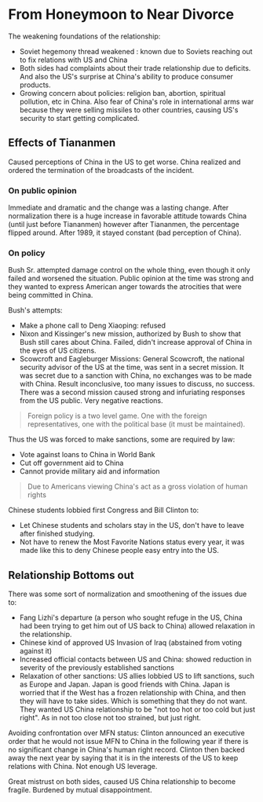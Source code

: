 # From Honeymoon to Near Divorce

The weakening foundations of the relationship:

- Soviet hegemony thread weakened : known due to Soviets reaching out to fix relations with US and China
- Both sides had complaints about their trade relationship due to deficits. And also the US's surprise at China's ability to produce consumer products.
- Growing concern about policies: religion ban, abortion, spiritual pollution, etc in China. Also fear of China's role in international arms war because they were selling missiles to other countries, causing US's security to start getting complicated.

## Effects of Tiananmen

Caused perceptions of China in the US to get worse. China realized and ordered the termination of the broadcasts of the incident.

### On public opinion

Immediate and dramatic and the change was a lasting change. After normalization there is a huge increase in favorable attitude towards China (until just before Tiananmen) however after Tiananmen, the percentage flipped around. After 1989, it stayed constant (bad perception of China).

### On policy

Bush Sr. attempted damage control on the whole thing, even though it only failed and worsened the situation. Public opinion at the time was strong and they wanted to express American anger towards the atrocities that were being committed in China.

Bush's attempts:

- Make a phone call to Deng Xiaoping: refused
- Nixon and Kissinger's new mission, authorized by Bush to show that Bush still cares about China. Failed, didn't increase approval of China in the eyes of US citizens.
- Scowcroft and Eagleburger Missions: General Scowcroft, the national security advisor of the US at the time, was sent in a secret mission. It was secret due to a sanction with China, no exchanges was to be made with China. Result inconclusive, too many issues to discuss, no success. There was a second mission caused strong and infuriating responses from the US public. Very negative reactions.

> Foreign policy is a two level game. One with the foreign representatives, one with the political base (it must be maintained).

Thus the US was forced to make sanctions, some are required by law:

- Vote against loans to China in World Bank
- Cut off government aid to China
- Cannot provide military aid and information

> Due to Americans viewing China's act as a gross violation of human rights

Chinese students lobbied first Congress and Bill Clinton to:

- Let Chinese students and scholars stay in the US, don't have to leave after finished studying.
- Not have to renew the Most Favorite Nations status every year, it was made like this to deny Chinese people easy entry into the US.

## Relationship Bottoms out

There was some sort of normalization and smoothening of the issues due to:

- Fang Lizhi's departure (a person who sought refuge in the US, China had been trying to get him out of US back to China) allowed relaxation in the relationship.
- Chinese kind of approved US Invasion of Iraq (abstained from voting against it)
- Increased official contacts between US and China: showed reduction in severity of the previously established sanctions
- Relaxation of other sanctions: US allies lobbied US to lift sanctions, such as Europe and Japan. Japan is good friends with China. Japan is worried that if the West has a frozen relationship with China, and then they will have to take sides. Which is something that they do not want. They wanted US China relationship to be "not too hot or too cold but just right". As in not too close not too strained, but just right.

Avoiding confrontation over MFN status: Clinton announced an executive order that he would not issue MFN to China in the following year if there is no significant change in China's human right record. Clinton then backed away the next year by saying that it is in the interests of the US to keep relations with China. Not enough US leverage.

Great mistrust on both sides, caused US China relationship to become fragile. Burdened by mutual disappointment.
